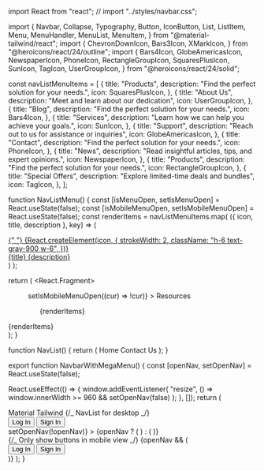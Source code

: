 import React from "react";
// import "../styles/navbar.css";

import {
Navbar,
Collapse,
Typography,
Button,
IconButton,
List,
ListItem,
Menu,
MenuHandler,
MenuList,
MenuItem,
} from "@material-tailwind/react";
import {
ChevronDownIcon,
Bars3Icon,
XMarkIcon,
} from "@heroicons/react/24/outline";
import {
Bars4Icon,
GlobeAmericasIcon,
NewspaperIcon,
PhoneIcon,
RectangleGroupIcon,
SquaresPlusIcon,
SunIcon,
TagIcon,
UserGroupIcon,
} from "@heroicons/react/24/solid";

const navListMenuItems = [
{
title: "Products",
description: "Find the perfect solution for your needs.",
icon: SquaresPlusIcon,
},
{
title: "About Us",
description: "Meet and learn about our dedication",
icon: UserGroupIcon,
},
{
title: "Blog",
description: "Find the perfect solution for your needs.",
icon: Bars4Icon,
},
{
title: "Services",
description: "Learn how we can help you achieve your goals.",
icon: SunIcon,
},
{
title: "Support",
description: "Reach out to us for assistance or inquiries",
icon: GlobeAmericasIcon,
},
{
title: "Contact",
description: "Find the perfect solution for your needs.",
icon: PhoneIcon,
},
{
title: "News",
description: "Read insightful articles, tips, and expert opinions.",
icon: NewspaperIcon,
},
{
title: "Products",
description: "Find the perfect solution for your needs.",
icon: RectangleGroupIcon,
},
{
title: "Special Offers",
description: "Explore limited-time deals and bundles",
icon: TagIcon,
},
];

function NavListMenu() {
const [isMenuOpen, setIsMenuOpen] = React.useState(false);
const [isMobileMenuOpen, setIsMobileMenuOpen] = React.useState(false);
const renderItems = navListMenuItems.map(
({ icon, title, description }, key) => (
<a
        href="#"
        key={key}
      >
<MenuItem className="flex items-center gap-3 rounded-lg">
<div className="flex items-center justify-center rounded-lg !bg-blue-gray-50 p-2 ">
{" "}
{React.createElement(icon, {
strokeWidth: 2,
className: "h-6 text-gray-900 w-6",
})}
</div>
<div>
<Typography
              variant="h6"
              color="blue-gray"
              className="flex items-center text-sm font-bold"
            >
{title}
</Typography>
<Typography
              variant="paragraph"
              className="text-xs !font-medium text-blue-gray-500"
            >
{description}
</Typography>
</div>
</MenuItem>
</a>
)
);

return (
<React.Fragment>
<Menu
open={isMenuOpen}
handler={setIsMenuOpen}
offset={{ mainAxis: 20 }}
placement="bottom"
allowHover={true} >
<MenuHandler>
<Typography
            as="div"
            variant="small"
            className="font-medium"
          >
<ListItem
className="flex items-center gap-2 py-2 pr-4 font-medium text-gray-900"
selected={isMenuOpen || isMobileMenuOpen}
onClick={() => setIsMobileMenuOpen((cur) => !cur)} >
Resources
<ChevronDownIcon
strokeWidth={2.5}
className={`hidden h-3 w-3 transition-transform lg:block ${
                  isMenuOpen ? "rotate-180" : ""
                }`}
/>
<ChevronDownIcon
strokeWidth={2.5}
className={`block h-3 w-3 transition-transform lg:hidden ${
                  isMobileMenuOpen ? "rotate-180" : ""
                }`}
/>
</ListItem>
</Typography>
</MenuHandler>
<MenuList className="hidden max-w-screen-xl rounded-xl lg:block">
<ul className="grid grid-cols-3 gap-y-2 outline-none outline-0">
{renderItems}
</ul>
</MenuList>
</Menu>
<div className="block lg:hidden">
<Collapse open={isMobileMenuOpen}>{renderItems}</Collapse>
</div>
</React.Fragment>
);
}

function NavList() {
return (
<List className="mt-4 mb-6 p-0 lg:mt-0 lg:mb-0 lg:flex-row lg:p-1">
<Typography
        as="a"
        href="#"
        variant="small"
        color="blue-gray"
        className="font-medium"
      >
<ListItem className="flex items-center gap-2 py-2 pr-4">Home</ListItem>
</Typography>
<NavListMenu />
<Typography
        as="a"
        href="#"
        variant="small"
        color="blue-gray"
        className="font-medium"
      >
<ListItem className="flex items-center gap-2 py-2 pr-4">
Contact Us
</ListItem>
</Typography>
</List>
);
}

export function NavbarWithMegaMenu() {
const [openNav, setOpenNav] = React.useState(false);

React.useEffect(() => {
window.addEventListener(
"resize",
() => window.innerWidth >= 960 && setOpenNav(false)
);
}, []);
return (
<Navbar className="mx-auto max-w-screen-xl px-4 py-2">
<div className="flex items-center justify-between text-blue-gray-900">
<Typography
          as="a"
          href="#"
          variant="h6"
          className="mr-4 cursor-pointer py-1.5 lg:ml-2"
        >
Material Tailwind
</Typography>
{/_ NavList for desktop _/}
<div className={`${openNav ? "block" : "hidden"} lg:block`}>
<NavList />
</div>
<div className="hidden gap-2 lg:flex">
<Button
            className="login-signup"
            variant="text"
            size="sm"
            color="blue-gray"
          >
Log In
</Button>
<Button
            className="login-signup"
            variant="gradient"
            size="sm"
          >
Sign In
</Button>
</div>
<IconButton
variant="text"
color="blue-gray"
className="lg:hidden"
onClick={() => setOpenNav(!openNav)} >
{openNav ? (
<XMarkIcon
              className="h-6 w-6"
              strokeWidth={2}
            />
) : (
<Bars3Icon
              className="h-6 w-6"
              strokeWidth={2}
            />
)}
</IconButton>
</div>
{/_ Only show buttons in mobile view _/}
{openNav && (
<div className="flex w-full flex-nowrap items-center gap-2 lg:hidden">
<Button
            variant="outlined"
            size="sm"
            color="blue-gray"
            fullWidth
          >
Log In
</Button>
<Button
            variant="gradient"
            size="sm"
            fullWidth
          >
Sign In
</Button>
</div>
)}
</Navbar>
);
}
